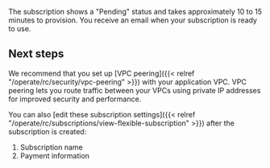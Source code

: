 The subscription shows a "Pending" status and takes approximately 10 to 15 minutes to provision.
You receive an email when your subscription is ready to use.

## Next steps

We recommend that you set up [VPC peering]({{< relref "/operate/rc/security/vpc-peering" >}}) with your application VPC.
VPC peering lets you route traffic between your VPCs using private IP addresses for improved security and performance.

You can also [edit these subscription settings]({{< relref "/operate/rc/subscriptions/view-flexible-subscription" >}}) after the subscription is created:

1. Subscription name
1. Payment information